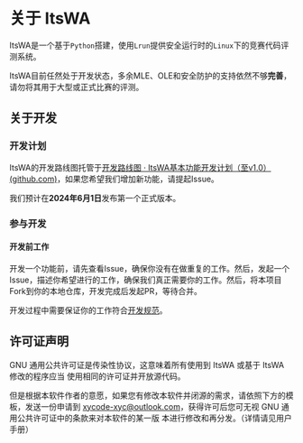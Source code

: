 # 关于 ItsWA

ItsWA是一个基于`Python`搭建，使用`Lrun`提供安全运行时的`Linux`下的竞赛代码评测系统。

ItsWA目前任然处于开发状态，多余MLE、OLE和安全防护的支持依然不够**完善**，请勿将其用于大型或正式比赛的评测。

## 关于开发

### 开发计划

ItsWA的开发路线图托管于[开发路线图 · ItsWA基本功能开发计划（至v1.0） (github.com)](https://github.com/users/XYCode-Kerman/projects/3)，如果您希望我们增加新功能，请提起Issue。

我们预计在**2024年6月1日**发布第一个正式版本。

### 参与开发

#### 开发前工作

开发一个功能前，请先查看Issue，确保你没有在做重复的工作。然后，发起一个Issue，描述你希望进行的工作，确保我们真正需要你的工作。然后，将本项目Fork到你的本地仓库，开发完成后发起PR，等待合并。

开发过程中需要保证你的工作符合[开发规范](/develop/rules)。

## 许可证声明

GNU 通用公共许可证是传染性协议，这意味着所有使用到 ItsWA 或基于 ItsWA 修改的程序应当 使用相同的许可证并开放源代码。

但是根据本软件作者的意愿，如果您有修改本软件并闭源的需求，请依照下方的模板，发送一份申请到 [xycode-xyc@outlook.com](mailto:xycode-xyc@outlook.com)，获得许可后您可无视 GNU 通用公共许可证中的条款来对本软件的某一版 本进行修改和再分发。（详情请见用户手册）